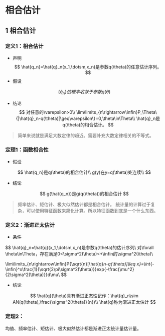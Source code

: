 # 相合估计

## 1 相合估计
### 定义1：相合估计
* 声明
$$
\hat{q_n}=\hat{q}_n(x_1,\dotsm,x_n)是参数q(\theta)的任意估计序列。
$$
* 假设

$$
\{\hat{q}_n\}依概率收敛于参数q(\theta)
$$
* 结论
$$
对任意的\varepsilon>0\\
\lim\limits_{n\rightarrow\infin}P_\Theta\{|\hat{q}_n-q(\theta)|\geq\varepsilon\}=0,\theta\in\Theta\\
\hat{q}_n是q(\theta)的相合估计。
$$
> 简单来说就是满足大数定律的趋近。需要补充大数定律相关的不等式。

### 定理1：函数相合性

* 假设

$$
\hat{q_n}是q(\theta)的相合估计\\
g(y)在y=q(\theta)处连续\\
$$
* 结论

$$
g(\hat{q_n})是g(q(\theta))的相合估计
$$

> 频率估计、矩估计、极大似然估计都是相合估计。
> 统计量的计算过于复杂，可以使用特征函数来简化计算。所以特征函数到底是一个什么东西。

### 定义2：渐进正太估计




* 条件

$$
\hat{q}_n=\hat{q}(x_1,\dotsm,x_n)是参数q(\theta)的估计序列\\
对\forall \theta\in\Theta，存在满足0<\sigma^2(\theta)<+\infin的\sigma^2(\theta)\\

\lim\limits_{n\rightarrow\infin}P\{\sqrt{n}[\hat{q}_n-q(\theta)]\leq x\}=\int_{-\infin}^x\frac{1}{\sqrt{2\pi\sigma^2(\theta)}}exp\{-\frac{\mu^2}{2\sigma^2(\theta)}\}d\mu\\
$$
* 结论

$$
\hat{q}(\theta)具有渐进正态性记作：\hat{q}_n\sim AN(q(\theta),\frac{\sigma^2(\theta)}{n})\\
\hat{q}称为渐进正太估计
$$

### 定理2：

均值、频率估计、矩估计、极大似然估计都是渐进正太统计量估计量。